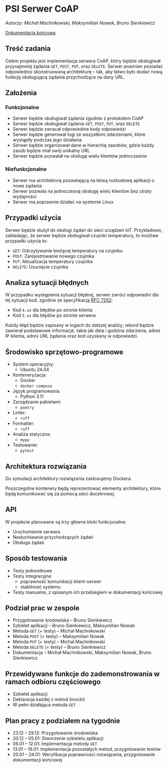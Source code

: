 # PSI Serwer CoAP

*Autorzy: Michał Machnikowski, Maksymilian Nowak, Bruno Sienkiewicz*

<a href="docs/dokumentacja_koncowa.pdf">Dokumentacja końcowa</a>

## Treść zadania

Celem projektu jest implementacja serwera CoAP, który będzie obsługiwał przynajmniej żądania `GET`, `POST`, `PUT`, oraz `DELETE`.
Serwer powinien posiadać odpowiednio skonstruowaną architekturę – tak, aby łatwo było dodać nową funkcję obsługującą żądania przychodzące na dany URL.

## Założenia

### Funkcjonalne

- Serwer będzie obsługiwał żądania zgodnie z protokołem CoAP
- Serwer będzie obsługiwał żądania `GET`, `POST`, `PUT`, oraz `DELETE`
- Serwer będzie zwracał odpowiednie kody odpowiedzi
- Serwer będzie generował logi ze wszystkimi zdarzeniami, które wystąpiły podczas jego działania
- Serwer będzie organizował dane w hierachię zasobów, gdzie każdy zasób będzie miał swój unikalny URL
- Serwer będzie pozwalał na obsługę wielu klientów jednocześnie

### Niefunkcjonalne

- Serwer ma architekturę pozwalającą na łatwą rozbudowę aplikacji o nowe żądania
- Serwer pozwala na jednoczesną obsługę wielu klientów bez utraty wydajności
- Serwer ma poprawnie działać na systemie Linux

## Przypadki użycia

Serwer będzie służył do obsługi żądań do sieci urządzeń IoT. Przykładowo, zakładając, że serwer będzie obsługiwał czujniki temperatury, to możliwe przypadki użycia to:

- `GET`: Odczytywanie bieżącej temperatury na czujniku
- `POST`: Zarejestrowanie nowego czujnika
- `PUT`: Aktualizacja temperatury czujnika
- `DELETE`: Usunięcie czujnika

## Analiza sytuacji błędnych

W przypadku wystąpienia sytuacji błędnej, serwer zwróci odpowiedni dla tej sytuacji kod, zgodnie ze specyfikacją [RFC 7252](https://datatracker.ietf.org/doc/html/rfc7252#section-5.9):

- Kod `4.xx` dla błędów po stronie klienta
- Kod `5.xx` dla błędów po stronie serwera

Każdy błąd będzie zapisany w logach do dalszej analizy; rekord będzie zawierał podstawowe informacje, takie jak data i godzina zdarzenia, adres IP klienta, adres URL żądania oraz kod uzyskany w odpowiedzi.

## Środowisko sprzętowo-programowe

- System operacyjny:
  - Ubuntu 24.04
- Konteneryzacja:
  - Docker
  - `docker compose`
- Język programowania:
  - Python 3.11
- Zarządzanie pakietami:
  - `poetry`
- Linter:
  - `ruff`
- Formatter:
  - `ruff`
- Analiza statyczna:
  - `mypy`
- Testowanie:
  - `pytest`

## Architektura rozwiązania

Do symulacji architektury rozwiązania zastosujemy Dockera.

Poszczególne kontenery będą reprezentować elementy architektury, które będą komunikować się za pomocą sieci docekrowej.

## API

W projekcie planowane są trzy główne bloki funkcjonalne:

- Uruchomienie serwera
- Nasłuchiwanie przychodzących żądań
- Obsługa żądań

## Sposób testowania

- Testy jednostkowe
- Testy integracyjne
  - poprawność komunikacji klient-serwer
  - stabilność systemu
- Testy manualne, z opisanym ich przebiegiem w dokumentacji końcowej

## Podział prac w zespole

- Przygotowanie środowiska – Bruno Sienkiewicz
- Szkielet aplikacji – Bruno Sienkiewicz, Maksymilian Nowak
- Metoda `GET` (+ testy) – Michał Machnikowski
- Metoda `POST` (+ testy) – Maksymilian Nowak
- Metoda `PUT` (+ testy) – Michał Machnikowski
- Metoda `DELETE` (+ testy) – Bruno Sienkiewicz
- Dokumentacja – Michał Machnikowski, Maksymilian Nowak, Bruno Sienkiewicz

## Przewidywane funkcje do zademonstrowania w ramach odbioru częściowego

- Szkielet aplikacji
- Deklaracja każdej z metod (mocki)
- W pełni działająca metoda `GET`

## Plan pracy z podziałem na tygodnie

- 23.12 – 29.12: Przygotowanie środowiska
- 30.12 – 05.01: Stworzenie szkieletu aplikacji
- 06.01 – 12.01: Implementacja metody `GET`
- 13.01 – 19.01: Implementacja pozostałych metod, przygotowanie testów
- 20.01 – 24.01: Weryfikacja poprawności rozwiązania, przygotowanie dokumentacji końcowej
